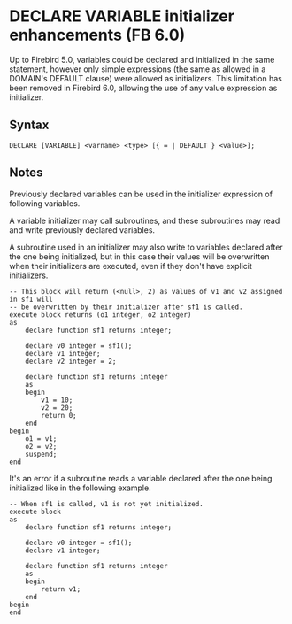 # DECLARE VARIABLE initializer enhancements (FB 6.0)

Up to Firebird 5.0, variables could be declared and initialized in the same statement, however only simple
expressions (the same as allowed in a DOMAIN's DEFAULT clause) were allowed as initializers.
This limitation has been removed in Firebird 6.0, allowing the use of any value expression as initializer.

## Syntax

```
DECLARE [VARIABLE] <varname> <type> [{ = | DEFAULT } <value>];
```

## Notes

Previously declared variables can be used in the initializer expression of following variables.

A variable initializer may call subroutines, and these subroutines may read and write previously
declared variables.

A subroutine used in an initializer may also write to variables declared after the one being
initialized, but in this case their values will be overwritten when their initializers are
executed, even if they don't have explicit initializers.

```
-- This block will return (<null>, 2) as values of v1 and v2 assigned in sf1 will
-- be overwritten by their initializer after sf1 is called.
execute block returns (o1 integer, o2 integer)
as
    declare function sf1 returns integer;

    declare v0 integer = sf1();
    declare v1 integer;
    declare v2 integer = 2;

    declare function sf1 returns integer
    as
    begin
        v1 = 10;
        v2 = 20;
        return 0;
    end
begin
    o1 = v1;
    o2 = v2;
    suspend;
end
```

It's an error if a subroutine reads a variable declared after the one being initialized like in the
following example.

```
-- When sf1 is called, v1 is not yet initialized.
execute block
as
    declare function sf1 returns integer;

    declare v0 integer = sf1();
    declare v1 integer;

    declare function sf1 returns integer
    as
    begin
        return v1;
    end
begin
end
```
